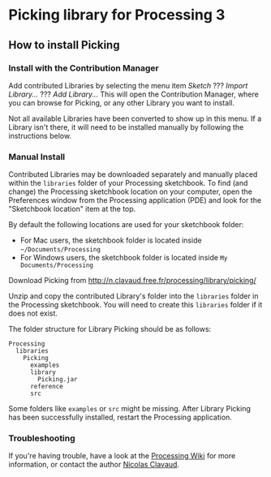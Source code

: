 # Picking library for Processing 3

## How to install Picking

### Install with the Contribution Manager

Add contributed Libraries by selecting the menu item _Sketch_ ??? _Import Library..._ ??? _Add Library..._ This will open the Contribution Manager, where you can browse for Picking, or any other Library you want to install.

Not all available Libraries have been converted to show up in this menu. If a Library isn't there, it will need to be installed manually by following the instructions below.

### Manual Install

Contributed Libraries may be downloaded separately and manually placed within the `libraries` folder of your Processing sketchbook. To find (and change) the Processing sketchbook location on your computer, open the Preferences window from the Processing application (PDE) and look for the "Sketchbook location" item at the top.

By default the following locations are used for your sketchbook folder: 
  * For Mac users, the sketchbook folder is located inside `~/Documents/Processing` 
  * For Windows users, the sketchbook folder is located inside `My Documents/Processing`

Download Picking from http://n.clavaud.free.fr/processing/library/picking/

Unzip and copy the contributed Library's folder into the `libraries` folder in the Processing sketchbook. You will need to create this `libraries` folder if it does not exist.

The folder structure for Library Picking should be as follows:

```
Processing
  libraries
    Picking
      examples
      library
        Picking.jar
      reference
      src
```
             
Some folders like `examples` or `src` might be missing. After Library Picking has been successfully installed, restart the Processing application.

### Troubleshooting

If you're having trouble, have a look at the [Processing Wiki](https://github.com/processing/processing/wiki/How-to-Install-a-Contributed-Library) for more information, or contact the author [Nicolas Clavaud](http://n.clavaud.free.fr/).

